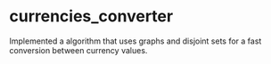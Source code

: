# currencies_converter
Implemented a algorithm that uses graphs and disjoint sets for a fast conversion between currency values.
